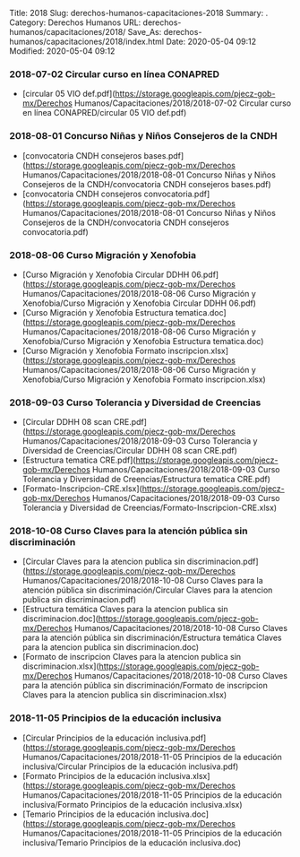 Title: 2018
Slug: derechos-humanos-capacitaciones-2018
Summary: .
Category: Derechos Humanos
URL: derechos-humanos/capacitaciones/2018/
Save_As: derechos-humanos/capacitaciones/2018/index.html
Date: 2020-05-04 09:12
Modified: 2020-05-04 09:12


 



### 2018-07-02 Circular curso en línea CONAPRED


* [circular 05 VIO def.pdf](https://storage.googleapis.com/pjecz-gob-mx/Derechos Humanos/Capacitaciones/2018/2018-07-02 Circular curso en línea CONAPRED/circular 05 VIO def.pdf)


### 2018-08-01 Concurso Niñas y Niños Consejeros de la CNDH


* [convocatoria CNDH consejeros bases.pdf](https://storage.googleapis.com/pjecz-gob-mx/Derechos Humanos/Capacitaciones/2018/2018-08-01 Concurso Niñas y Niños Consejeros de la CNDH/convocatoria CNDH consejeros bases.pdf)
* [convocatoria CNDH consejeros convocatoria.pdf](https://storage.googleapis.com/pjecz-gob-mx/Derechos Humanos/Capacitaciones/2018/2018-08-01 Concurso Niñas y Niños Consejeros de la CNDH/convocatoria CNDH consejeros convocatoria.pdf)


### 2018-08-06 Curso Migración y Xenofobia


* [Curso Migración y Xenofobia Circular DDHH 06.pdf](https://storage.googleapis.com/pjecz-gob-mx/Derechos Humanos/Capacitaciones/2018/2018-08-06 Curso Migración y Xenofobia/Curso Migración y Xenofobia Circular DDHH 06.pdf)
* [Curso Migración y Xenofobia Estructura tematica.doc](https://storage.googleapis.com/pjecz-gob-mx/Derechos Humanos/Capacitaciones/2018/2018-08-06 Curso Migración y Xenofobia/Curso Migración y Xenofobia Estructura tematica.doc)
* [Curso Migración y Xenofobia Formato inscripcion.xlsx](https://storage.googleapis.com/pjecz-gob-mx/Derechos Humanos/Capacitaciones/2018/2018-08-06 Curso Migración y Xenofobia/Curso Migración y Xenofobia Formato inscripcion.xlsx)


### 2018-09-03 Curso Tolerancia y Diversidad de Creencias


* [Circular DDHH 08 scan CRE.pdf](https://storage.googleapis.com/pjecz-gob-mx/Derechos Humanos/Capacitaciones/2018/2018-09-03 Curso Tolerancia y Diversidad de Creencias/Circular DDHH 08 scan CRE.pdf)
* [Estructura tematica CRE.pdf](https://storage.googleapis.com/pjecz-gob-mx/Derechos Humanos/Capacitaciones/2018/2018-09-03 Curso Tolerancia y Diversidad de Creencias/Estructura tematica CRE.pdf)
* [Formato-Inscripcion-CRE.xlsx](https://storage.googleapis.com/pjecz-gob-mx/Derechos Humanos/Capacitaciones/2018/2018-09-03 Curso Tolerancia y Diversidad de Creencias/Formato-Inscripcion-CRE.xlsx)


### 2018-10-08 Curso Claves para la atención pública sin discriminación


* [Circular Claves para la atencion publica sin discriminacion.pdf](https://storage.googleapis.com/pjecz-gob-mx/Derechos Humanos/Capacitaciones/2018/2018-10-08 Curso Claves para la atención pública sin discriminación/Circular Claves para la atencion publica sin discriminacion.pdf)
* [Estructura temática Claves para la atencion publica sin discriminacion.doc](https://storage.googleapis.com/pjecz-gob-mx/Derechos Humanos/Capacitaciones/2018/2018-10-08 Curso Claves para la atención pública sin discriminación/Estructura temática Claves para la atencion publica sin discriminacion.doc)
* [Formato de inscripcion Claves para la atencion publica sin discriminacion.xlsx](https://storage.googleapis.com/pjecz-gob-mx/Derechos Humanos/Capacitaciones/2018/2018-10-08 Curso Claves para la atención pública sin discriminación/Formato de inscripcion Claves para la atencion publica sin discriminacion.xlsx)


### 2018-11-05 Principios de la educación inclusiva


* [Circular Principios de la educación inclusiva.pdf](https://storage.googleapis.com/pjecz-gob-mx/Derechos Humanos/Capacitaciones/2018/2018-11-05 Principios de la educación inclusiva/Circular Principios de la educación inclusiva.pdf)
* [Formato Principios de la educación inclusiva.xlsx](https://storage.googleapis.com/pjecz-gob-mx/Derechos Humanos/Capacitaciones/2018/2018-11-05 Principios de la educación inclusiva/Formato Principios de la educación inclusiva.xlsx)
* [Temario Principios de la educación inclusiva.doc](https://storage.googleapis.com/pjecz-gob-mx/Derechos Humanos/Capacitaciones/2018/2018-11-05 Principios de la educación inclusiva/Temario Principios de la educación inclusiva.doc)


